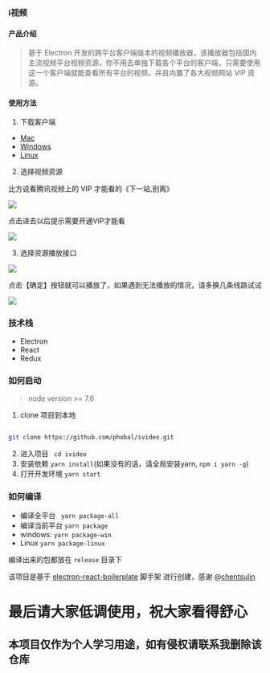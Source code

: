 ### i视频

#### 产品介绍

> 基于 Electron 开发的跨平台客户端版本的视频播放器，该播放器包括国内主流视频平台视频资源，你不用去单独下载各个平台的客户端，只需要使用这一个客户端就能查看所有平台的视频，并且内置了各大视频网站 VIP 资源。

#### 使用方法

1. 下载客户端 
* [Mac](https://github.com/phobal/ivideo/releases/download/1.1.1/ivideo-1.1.1-mac.zip)
* [Windows](https://github.com/phobal/ivideo/releases/download/1.1.1/ivideo-1.1.1-win.zip)
* [Linux](https://github.com/phobal/ivideo/releases/download/1.0.0/linux-unpacked.v1.0.0.zip)

2. 选择视频资源  

比方说看腾讯视频上的 VIP 才能看的《下一站,别离》

![](./resources/showcase01.jpg)

点击进去以后提示需要开通VIP才能看

![](./resources/showcase02.jpg)

3. 选择资源播放接口  

![](./resources/showcase03.jpg)

点击【确定】按钮就可以播放了，如果遇到无法播放的情况，请多换几条线路试试

![](./resources/showcase04.jpg)

### 技术栈

* Electron
* React
* Redux

### 如何启动

> node version >= 7.6

1. clone 项目到本地

``` bash

git clone https://github.com/phobal/ivideo.git

```

2. 进入项目 ` cd ivideo`
3. 安装依赖 `yarn install`(如果没有的话，请全局安装yarn, `npm i yarn -g`)
4. 打开开发环境 `yarn start`

### 如何编译

* 编译全平台 ` yarn package-all`
* 编译当前平台 `yarn package`
* windows: `yarn package-win`
* Linux `yarn package-linux`

编译出来的包都放在 `release` 目录下

该项目是基于 [electron-react-boilerplate](https://github.com/chentsulin/electron-react-boilerplate) 脚手架 进行创建，感谢 @[chentsulin](https://github.com/chentsulin)


# 最后请大家低调使用，祝大家看得舒心
## 本项目仅作为个人学习用途，如有侵权请联系我删除该仓库
